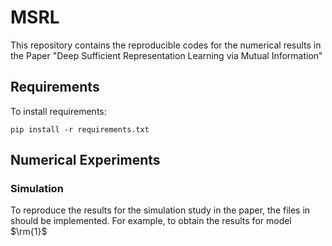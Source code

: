 # MSRL
This repository contains the reproducible codes for the numerical results in the Paper "Deep Sufficient Representation Learning via Mutual Information"

## Requirements

To install requirements:

    pip install -r requirements.txt

## Numerical Experiments

### Simulation

To reproduce the results for the simulation study in the paper, the files in should be implemented. For example, to obtain the results for model $\rm{1}$
